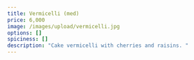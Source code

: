 ```yaml
---
title: Vermicelli (med)
price: 6,000
image: /images/upload/vermicelli.jpg
options: []
spiciness: []
description: "Cake vermicelli with cherries and raisins. "
---
```

